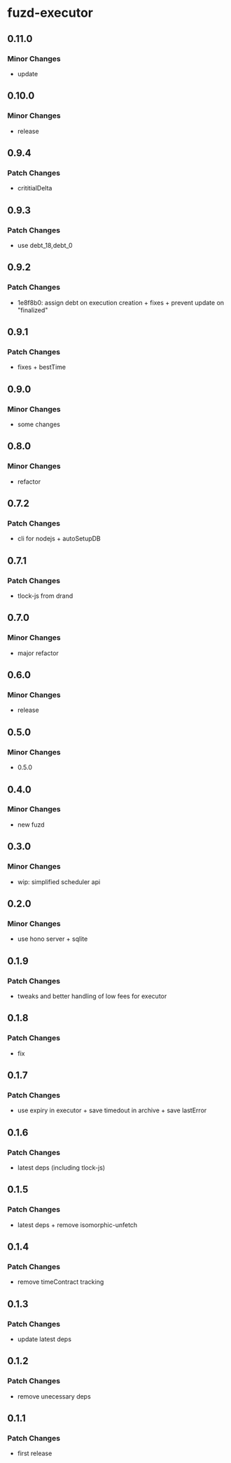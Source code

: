 # fuzd-executor

## 0.11.0

### Minor Changes

- update

## 0.10.0

### Minor Changes

- release

## 0.9.4

### Patch Changes

- crititialDelta

## 0.9.3

### Patch Changes

- use debt_18,debt_0

## 0.9.2

### Patch Changes

- 1e8f8b0: assign debt on execution creation + fixes + prevent update on "finalized"

## 0.9.1

### Patch Changes

- fixes + bestTime

## 0.9.0

### Minor Changes

- some changes

## 0.8.0

### Minor Changes

- refactor

## 0.7.2

### Patch Changes

- cli for nodejs + autoSetupDB

## 0.7.1

### Patch Changes

- tlock-js from drand

## 0.7.0

### Minor Changes

- major refactor

## 0.6.0

### Minor Changes

- release

## 0.5.0

### Minor Changes

- 0.5.0

## 0.4.0

### Minor Changes

- new fuzd

## 0.3.0

### Minor Changes

- wip: simplified scheduler api

## 0.2.0

### Minor Changes

- use hono server + sqlite

## 0.1.9

### Patch Changes

- tweaks and better handling of low fees for executor

## 0.1.8

### Patch Changes

- fix

## 0.1.7

### Patch Changes

- use expiry in executor + save timedout in archive + save lastError

## 0.1.6

### Patch Changes

- latest deps (including tlock-js)

## 0.1.5

### Patch Changes

- latest deps + remove isomorphic-unfetch

## 0.1.4

### Patch Changes

- remove timeContract tracking

## 0.1.3

### Patch Changes

- update latest deps

## 0.1.2

### Patch Changes

- remove unecessary deps

## 0.1.1

### Patch Changes

- first release
